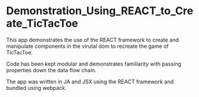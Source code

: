 # Demonstration_Using_REACT_to_Create_TicTacToe

This app demonstrates the use of the REACT framework to create and manipulate components in the virutal dom to recreate the game of TicTacToe.

Code has been kept modular and demonstrates familiarity with passing properties down the data flow chain.  

The app was written in JA and JSX using the REACT framework and bundled using webpack.  
